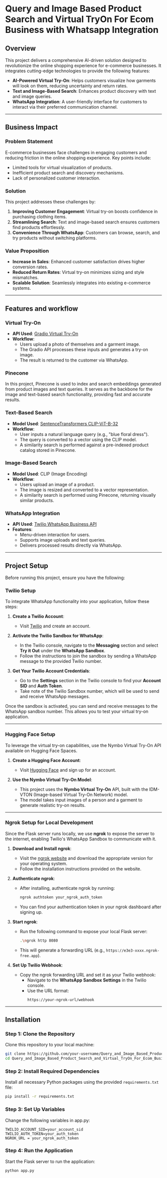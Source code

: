 # Query and Image Based Product Search and Virtual TryOn For Ecom Business with Whatsapp Integration
## Overview
This project delivers a comprehensive AI-driven solution designed to revolutionize the online shopping experience for e-commerce businesses. It integrates cutting-edge technologies to provide the following features:

- **AI-Powered Virtual Try-On**: Helps customers visualize how garments will look on them, reducing uncertainty and return rates.
- **Text and Image-Based Search**: Enhances product discovery with text and image queries.
- **WhatsApp Integration**: A user-friendly interface for customers to interact via their preferred communication channel.

---
## Business Impact

### Problem Statement
E-commerce businesses face challenges in engaging customers and reducing friction in the online shopping experience. Key points include:
- Limited tools for virtual visualization of products.
- Inefficient product search and discovery mechanisms.
- Lack of personalized customer interaction.

### Solution
This project addresses these challenges by:
1. **Improving Customer Engagement**: Virtual try-on boosts confidence in purchasing clothing items.
2. **Streamlining Search**: Text and image-based search ensures customers find products effortlessly.
3. **Convenience Through WhatsApp**: Customers can browse, search, and try products without switching platforms.

### Value Proposition
- **Increase in Sales**: Enhanced customer satisfaction drives higher conversion rates.
- **Reduced Return Rates**: Virtual try-on minimizes sizing and style mismatches.
- **Scalable Solution**: Seamlessly integrates into existing e-commerce systems.

---


## Features and workflow
### Virtual Try-On
- **API Used**: [Gradio Virtual Try-On](https://gradio.app/)
- **Workflow**:
  - Users upload a photo of themselves and a garment image.
  - The Gradio API processes these inputs and generates a try-on image.
  - The result is returned to the customer via WhatsApp.
    
### Pinecone
In this project, Pinecone is used to index and search embeddings generated from product images and text queries. It serves as the backbone for the image and text-based search functionality, providing fast and accurate results.

### Text-Based Search
- **Model Used**: [SentenceTransformers CLIP-ViT-B-32](https://huggingface.co/sentence-transformers/clip-ViT-B-32)
- **Workflow**:
  - User inputs a natural language query (e.g., "blue floral dress").
  - The query is converted to a vector using the CLIP model.
  - A similarity search is performed against a pre-indexed product catalog stored in Pinecone.


### Image-Based Search
- **Model Used**: CLIP (Image Encoding)
- **Workflow**:
  - Users upload an image of a product.
  - The image is resized and converted to a vector representation.
  - A similarity search is performed using Pinecone, returning visually similar products.


### WhatsApp Integration
- **API Used**: [Twilio WhatsApp Business API](https://www.twilio.com/whatsapp)
- **Features**:
  - Menu-driven interaction for users.
  - Supports image uploads and text queries.
  - Delivers processed results directly via WhatsApp.

---

## Project Setup

Before running this project, ensure you have the following:

### Twilio Setup
To integrate WhatsApp functionality into your application, follow these steps:

1. **Create a Twilio Account**:
   - Visit [Twilio](https://www.twilio.com/) and create an account.

2. **Activate the Twilio Sandbox for WhatsApp**:
   - In the Twilio console, navigate to the **Messaging** section and select **Try it Out** under the **WhatsApp Sandbox**.
   - Follow the instructions to join the sandbox by sending a WhatsApp message to the provided Twilio number.

3. **Get Your Twilio Account Credentials**:
   - Go to the **Settings** section in the Twilio console to find your **Account SID** and **Auth Token**.
   - Take note of the Twilio Sandbox number, which will be used to send and receive WhatsApp messages.

Once the sandbox is activated, you can send and receive messages to the WhatsApp sandbox number. This allows you to test your virtual try-on application.

---

### Hugging Face Setup
To leverage the virtual try-on capabilities, use the Nymbo Virtual Try-On API available on Hugging Face Spaces.

1. **Create a Hugging Face Account**:
   - Visit [Hugging Face](https://huggingface.co/) and sign up for an account.

2. **Use the Nymbo Virtual Try-On Model**:
   - This project uses the **Nymbo Virtual Try-On** API, built with the IDM-VTON (Image-based Virtual Try-On Network) model.
   - The model takes input images of a person and a garment to generate realistic try-on results.

---

### Ngrok Setup for Local Development
Since the Flask server runs locally, we use **ngrok** to expose the server to the internet, enabling Twilio's WhatsApp Sandbox to communicate with it.

1. **Download and Install ngrok**:
   - Visit the [ngrok website](https://ngrok.com/) and download the appropriate version for your operating system.
   - Follow the installation instructions provided on the website.

2. **Authenticate ngrok**:
   - After installing, authenticate ngrok by running:
     ```bash
     ngrok authtoken your_ngrok_auth_token
     ```
   - You can find your authentication token in your ngrok dashboard after signing up.

3. **Start ngrok**:
   - Run the following command to expose your local Flask server:
     ```bash
     .\ngrok http 8080
     ```
   - This will generate a forwarding URL (e.g., `https://e3e3-xxxx.ngrok-free.app`).

4. **Set Up Twilio Webhook**:
   - Copy the ngrok forwarding URL and set it as your Twilio webhook:
     - Navigate to the **WhatsApp Sandbox Settings** in the Twilio console.
     - Use the URL format:
       ```
       https://your-ngrok-url/webhook
       ```

---

## Installation

### Step 1: Clone the Repository
Clone this repository to your local machine:
```bash
git clone https://github.com/your-username/Query_and_Image_Based_Product_Search_and_Virtual_TryOn_For_Ecom_Business_with_Whatsapp_Integration.git
cd Query_and_Image_Based_Product_Search_and_Virtual_TryOn_For_Ecom_Business_with_Whatsapp_Integration
```

### Step 2: Install Required Dependencies
Install all necessary Python packages using the provided `requirements.txt` file:
```bash
pip install -r requirements.txt
```

### Step 3: Set Up Variables
Change the following variables in app.py:
```plaintext
TWILIO_ACCOUNT_SID=your_account_sid
TWILIO_AUTH_TOKEN=your_auth_token
NGROK_URL = your_ngrok_auth_token
```

### Step 4: Run the Application
Start the Flask server to run the application:
```bash
python app.py
```
